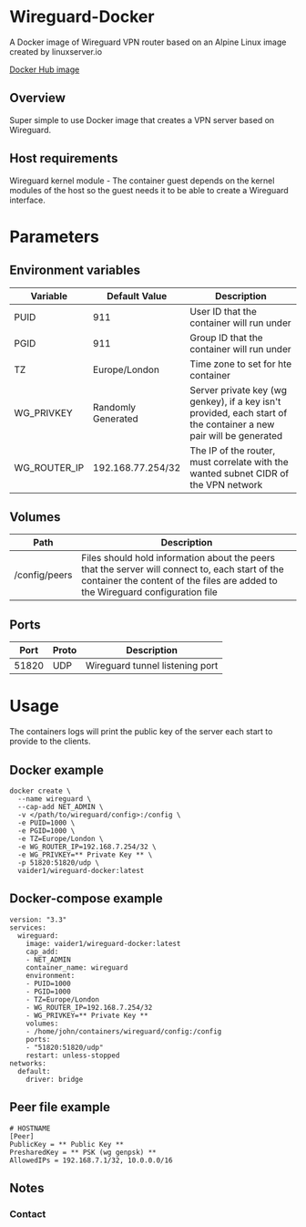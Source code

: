 # Wireguard-Docker
A Docker image of Wireguard VPN router based on an Alpine Linux image created by linuxserver.io

[Docker Hub image](https://hub.docker.com/r/vaider1/wireguard-docker)

## Overview
Super simple to use Docker image that creates a VPN server based on Wireguard.

## Host requirements
Wireguard kernel module - The container guest depends on the kernel modules of the host so the guest needs it to be able to create a Wireguard interface.

# Parameters
## Environment variables
| Variable | Default Value | Description |
|---|---|---|
| PUID | 911 | User ID that the container will run under |
| PGID | 911 | Group ID that the container will run under |
| TZ | Europe/London | Time zone to set for hte container |
| WG_PRIVKEY | Randomly Generated | Server private key (wg genkey), if a key isn't provided, each start of the container a new pair will be generated |
| WG_ROUTER_IP | 192.168.77.254/32 | The IP of the router, must correlate with the wanted subnet CIDR of the VPN network |

## Volumes
| Path | Description |
|---|---|
| /config/peers | Files should hold information about the peers that the server will connect to, each start of the container the content of the files are added to the Wireguard configuration file |

## Ports
| Port | Proto | Description |
|---|---|---|
| 51820 | UDP | Wireguard tunnel listening port |

# Usage
The containers logs will print the public key of the server each start to provide to the clients.

## Docker example
```
docker create \
  --name wireguard \
  --cap-add NET_ADMIN \
  -v </path/to/wireguard/config>:/config \
  -e PUID=1000 \
  -e PGID=1000 \
  -e TZ=Europe/London \
  -e WG_ROUTER_IP=192.168.7.254/32 \
  -e WG_PRIVKEY=** Private Key ** \
  -p 51820:51820/udp \
  vaider1/wireguard-docker:latest
```

## Docker-compose example
```
version: "3.3"
services:
  wireguard:
    image: vaider1/wireguard-docker:latest
    cap_add:
    - NET_ADMIN
    container_name: wireguard
    environment:
    - PUID=1000
    - PGID=1000
    - TZ=Europe/London
    - WG_ROUTER_IP=192.168.7.254/32
    - WG_PRIVKEY=** Private Key **
    volumes:
    - /home/john/containers/wireguard/config:/config
    ports:
    - "51820:51820/udp"
    restart: unless-stopped
networks:
  default:
    driver: bridge
```

## Peer file example
```
# HOSTNAME
[Peer]
PublicKey = ** Public Key **
PresharedKey = ** PSK (wg genpsk) **
AllowedIPs = 192.168.7.1/32, 10.0.0.0/16
```

## Notes


### Contact